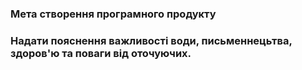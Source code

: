 ### Мета створення програмного продукту

### Надати пояснення важливості води, письменнецьтва, здоров'ю та поваги від оточуючих.